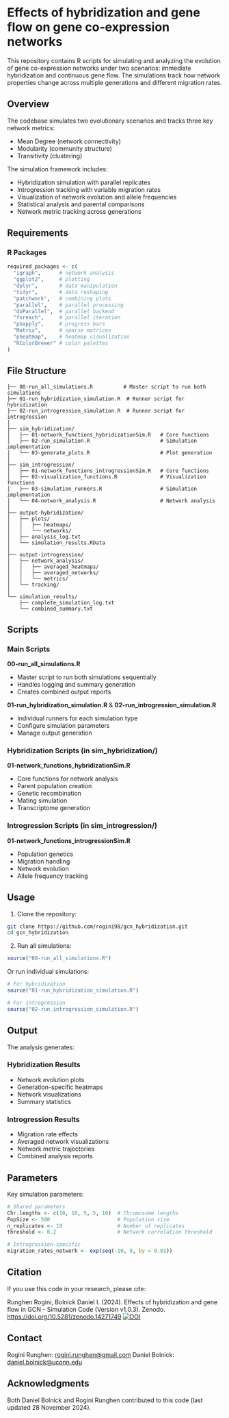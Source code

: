 # Effects of hybridization and gene flow on gene co-expression networks

This repository contains R scripts for simulating and analyzing the evolution of gene co-expression networks under two scenarios: immediate hybridization and continuous gene flow. The simulations track how network properties change across multiple generations and different migration rates.

## Overview

The codebase simulates two evolutionary scenarios and tracks three key network metrics:
- Mean Degree (network connectivity)
- Modularity (community structure)
- Transitivity (clustering)

The simulation framework includes:
- Hybridization simulation with parallel replicates
- Introgression tracking with variable migration rates
- Visualization of network evolution and allele frequencies
- Statistical analysis and parental comparisons
- Network metric tracking across generations

## Requirements

### R Packages
```R
required_packages <- c(
  "igraph",      # network analysis
  "ggplot2",     # plotting
  "dplyr",       # data manipulation
  "tidyr",       # data reshaping
  "patchwork",   # combining plots
  "parallel",    # parallel processing
  "doParallel",  # parallel backend
  "foreach",     # parallel iteration
  "pbapply",     # progress bars
  "Matrix",      # sparse matrices
  "pheatmap",    # heatmap visualization
  "RColorBrewer" # color palettes
)
```

## File Structure

```
├── 00-run_all_simulations.R          # Master script to run both simulations
├── 01-run_hybridization_simulation.R  # Runner script for hybridization
├── 02-run_introgression_simulation.R  # Runner script for introgression
│
├── sim_hybridization/               
│   ├── 01-network_functions_hybridizationSim.R   # Core functions
│   ├── 02-run_simulation.R                       # Simulation implementation
│   └── 03-generate_plots.R                       # Plot generation
│
├── sim_introgression/
│   ├── 01-network_functions_introgressionSim.R   # Core functions
│   ├── 02-visualization_functions.R              # Visualization functions
│   ├── 03-simulation_runners.R                   # Simulation implementation
│   └── 04-network_analysis.R                     # Network analysis
│
├── output-hybridization/
│   ├── plots/
│   │   ├── heatmaps/
│   │   └── networks/
│   ├── analysis_log.txt
│   └── simulation_results.RData
│
├── output-introgression/
│   ├── network_analysis/
│   │   ├── averaged_heatmaps/
│   │   ├── averaged_networks/
│   │   └── metrics/
│   └── tracking/
│
└── simulation_results/
    ├── complete_simulation_log.txt
    └── combined_summary.txt
```

## Scripts

### Main Scripts
**00-run_all_simulations.R**
- Master script to run both simulations sequentially
- Handles logging and summary generation
- Creates combined output reports

**01-run_hybridization_simulation.R** & **02-run_introgression_simulation.R**
- Individual runners for each simulation type
- Configure simulation parameters
- Manage output generation

### Hybridization Scripts (in sim_hybridization/)
**01-network_functions_hybridizationSim.R**
- Core functions for network analysis
- Parent population creation
- Genetic recombination
- Mating simulation
- Transcriptome generation

### Introgression Scripts (in sim_introgression/)
**01-network_functions_introgressionSim.R**
- Population genetics
- Migration handling
- Network evolution
- Allele frequency tracking

## Usage

1. Clone the repository:
```bash
git clone https://github.com/rogini98/gcn_hybridization.git
cd gcn_hybridization
```

2. Run all simulations:
```R
source("00-run_all_simulations.R")
```

Or run individual simulations:
```R
# For hybridization
source("01-run_hybridization_simulation.R")

# For introgression
source("02-run_introgression_simulation.R")
```

## Output

The analysis generates:
### Hybridization Results
- Network evolution plots
- Generation-specific heatmaps
- Network visualizations
- Summary statistics

### Introgression Results
- Migration rate effects
- Averaged network visualizations
- Network metric trajectories
- Combined analysis reports

## Parameters

Key simulation parameters:
```R
# Shared parameters
Chr.lengths <- c(10, 10, 5, 5, 10)  # Chromosome lengths
PopSize <- 500                      # Population size
n_replicates <- 10                  # Number of replicates
threshold <- 0.2                    # Network correlation threshold

# Introgression-specific
migration_rates_network <- exp(seq(-10, 0, by = 0.01))
```

## Citation

If you use this code in your research, please cite:

Runghen Rogini, Bolnick Daniel I. (2024).  Effects of hybridization and gene flow in GCN - Simulation Code (Version v1.0.3). Zenodo. https://doi.org/10.5281/zenodo.14271749
[![DOI](https://zenodo.org/badge/DOI/10.5281/zenodo.14271749.svg)](https://doi.org/10.5281/zenodo.14271749)

## Contact

Rogini Runghen: rogini.runghen@gmail.com
Daniel Bolnick: daniel.bolnick@uconn.edu

## Acknowledgments

Both Daniel Bolnick and Rogini Runghen contributed to this code (last updated 28 November 2024).
